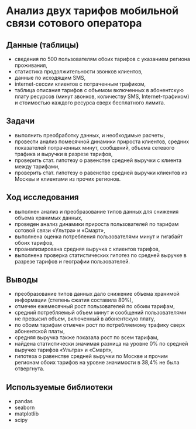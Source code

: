 # Анализ двух тарифов мобильной связи сотового оператора

## Данные (таблицы)
- сведения по 500 пользователям обоих тарифов с указанием региона проживания,
- статистика продолжительности звонков клиентов,
- данные по исходящим SMS,
- internet-сессии клиентов с потраченным трафиком,
- таблица описания тарифов с объемом включенных в абонентскую плату ресурсов (минут звонков, количеству SMS, Internet-трафиком) и стоимостью каждого ресурса сверх бесплатного лимита.

## Задачи
- выполнить преобработку данных, и необходимые расчеты,
- провести анализ помесячной динамики прироста клиентов, средних показателей потраченных минут, сообщений, объема сетевого трафика и выручки в разрезе тарифов,
- проверить стат. гипотезу о равенстве средней выручки с клиента между тарифами,
- проверить стат. гипотезу о равенстве средней выручки клиентов из Москвы и клиентами из прочих регионов.

## Ход исследования
- выполнен анализ и преобразование типов данных для снижения объема хранимых данных,
- проведен анализ динамики прироста пользователей по тарифам сотовой связи «Ультра» и «Смарт»,
- выполнена оценка потребления пользователями минут и гигабайт обоих тарифов,
- проанализирована средняя выручка с клиентов тарифов,
- выполнена проверка статистических гипотез по средней выручке в разрезе тарифов и географии пользователей.

## Выводы
- преобразование типов данных дало снижение объема хранимой информации (степень сжатия составила 80%),
- отмечен ежемесячный рост пользователей по обоим тарифам,
- средний потребляемый объем минут и сообщений пользователями не превысил объем, включенный в абонентскую плату,
- по обоим тарифам отмечен рост по потребляемому трафику сверх абонентской платы,
- средняя выручка также показала рост по всем тарифам,
- найдена статистически значимая разница на уровне 0% по средней выручке тарифов «Ультра» и «Смарт»,
- гипотеза о равенстве средней выручки по Москве и прочим регионам обоих тарифов на уровне значимости в 38,4% не была отвергнута.

## Используемые библиотеки
- pandas
- seaborn
- matplotlib
- scipy
